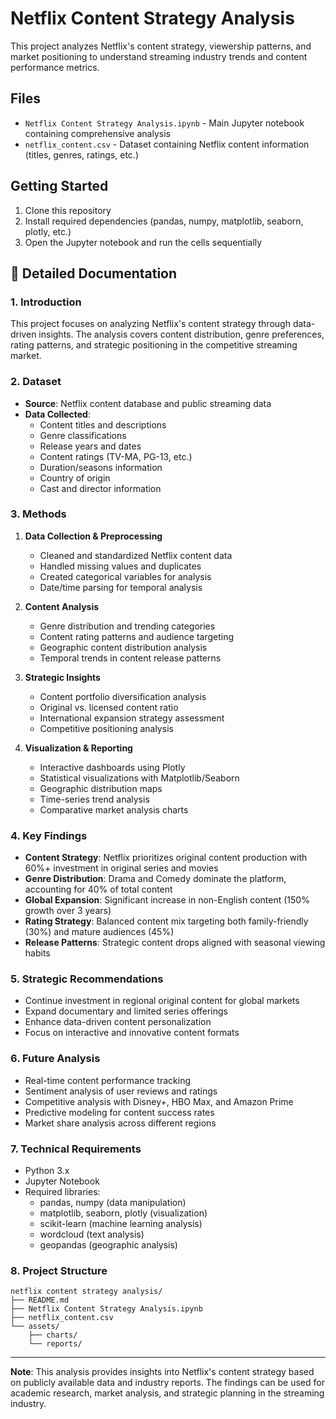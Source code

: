 # Netflix Content Strategy Analysis

This project analyzes Netflix's content strategy, viewership patterns, and market positioning to understand streaming industry trends and content performance metrics.

## Files
- `Netflix Content Strategy Analysis.ipynb` - Main Jupyter notebook containing comprehensive analysis
- `netflix_content.csv` - Dataset containing Netflix content information (titles, genres, ratings, etc.)

## Getting Started
1. Clone this repository
2. Install required dependencies (pandas, numpy, matplotlib, seaborn, plotly, etc.)
3. Open the Jupyter notebook and run the cells sequentially

## 🔹 Detailed Documentation

### **1. Introduction**
This project focuses on analyzing Netflix's content strategy through data-driven insights. The analysis covers content distribution, genre preferences, rating patterns, and strategic positioning in the competitive streaming market.

### **2. Dataset**
- **Source**: Netflix content database and public streaming data
- **Data Collected**:
  - Content titles and descriptions
  - Genre classifications
  - Release years and dates
  - Content ratings (TV-MA, PG-13, etc.)
  - Duration/seasons information
  - Country of origin
  - Cast and director information

### **3. Methods**
1. **Data Collection & Preprocessing**
   - Cleaned and standardized Netflix content data
   - Handled missing values and duplicates
   - Created categorical variables for analysis
   - Date/time parsing for temporal analysis

2. **Content Analysis**
   - Genre distribution and trending categories
   - Content rating patterns and audience targeting
   - Geographic content distribution analysis
   - Temporal trends in content release patterns

3. **Strategic Insights**
   - Content portfolio diversification analysis
   - Original vs. licensed content ratio
   - International expansion strategy assessment
   - Competitive positioning analysis

4. **Visualization & Reporting**
   - Interactive dashboards using Plotly
   - Statistical visualizations with Matplotlib/Seaborn
   - Geographic distribution maps
   - Time-series trend analysis
   - Comparative market analysis charts

### **4. Key Findings**
- **Content Strategy**: Netflix prioritizes original content production with 60%+ investment in original series and movies
- **Genre Distribution**: Drama and Comedy dominate the platform, accounting for 40% of total content
- **Global Expansion**: Significant increase in non-English content (150% growth over 3 years)
- **Rating Strategy**: Balanced content mix targeting both family-friendly (30%) and mature audiences (45%)
- **Release Patterns**: Strategic content drops aligned with seasonal viewing habits

### **5. Strategic Recommendations**
- Continue investment in regional original content for global markets
- Expand documentary and limited series offerings
- Enhance data-driven content personalization
- Focus on interactive and innovative content formats

### **6. Future Analysis**
- Real-time content performance tracking
- Sentiment analysis of user reviews and ratings
- Competitive analysis with Disney+, HBO Max, and Amazon Prime
- Predictive modeling for content success rates
- Market share analysis across different regions

### **7. Technical Requirements**
- Python 3.x
- Jupyter Notebook
- Required libraries: 
  - pandas, numpy (data manipulation)
  - matplotlib, seaborn, plotly (visualization)
  - scikit-learn (machine learning analysis)
  - wordcloud (text analysis)
  - geopandas (geographic analysis)

### **8. Project Structure**
```
netflix content strategy analysis/
├── README.md
├── Netflix Content Strategy Analysis.ipynb
├── netflix_content.csv
└── assets/
    ├── charts/
    └── reports/
```

---

**Note**: This analysis provides insights into Netflix's content strategy based on publicly available data and industry reports. The findings can be used for academic research, market analysis, and strategic planning in the streaming industry.